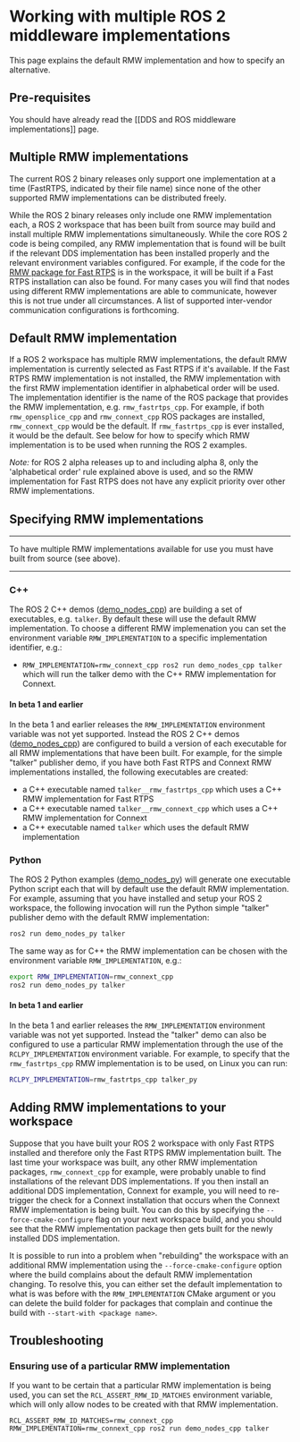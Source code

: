 # Working with multiple ROS 2 middleware implementations
This page explains the default RMW implementation and how to specify an alternative.

## Pre-requisites
You should have already read the [[DDS and ROS middleware implementations]] page.

## Multiple RMW implementations
The current ROS 2 binary releases only support one implementation at a time (FastRTPS, indicated by their file name) since none of the other supported RMW implementations can be distributed freely.

While the ROS 2 binary releases only include one RMW implementation each, a ROS 2 workspace that has been built from source may build and install multiple RMW implementations simultaneously.
While the core ROS 2 code is being compiled, any RMW implementation that is found will be built if the relevant DDS implementation has been installed properly and the relevant environment variables configured.
For example, if the code for the [RMW package for Fast RTPS](https://github.com/ros2/rmw_fastrtps_cpp) is in the workspace, it will be built if a Fast RTPS installation can also be found.
For many cases you will find that nodes using different RMW implementations are able to communicate, however this is not true under all circumstances.
A list of supported inter-vendor communication configurations is forthcoming.

## Default RMW implementation

If a ROS 2 workspace has multiple RMW implementations, the default RMW implementation is currently selected as Fast RTPS if it's available.
If the Fast RTPS RMW implementation is not installed, the RMW implementation with the first RMW implementation identifier in alphabetical order will be used.
The implementation identifier is the name of the ROS package that provides the RMW implementation, e.g. `rmw_fastrtps_cpp`.
For example, if both `rmw_opensplice_cpp` and `rmw_connext_cpp` ROS packages are installed, `rmw_connext_cpp` would be the default.
If `rmw_fastrtps_cpp` is ever installed, it would be the default.
See below for how to specify which RMW implementation is to be used when running the ROS 2 examples.

*Note:* for ROS 2 alpha releases up to and including alpha 8, only the 'alphabetical order' rule explained above is used, and so the RMW implementation for Fast RTPS does not have any explicit priority over other RMW implementations.

## Specifying RMW implementations

---

To have multiple RMW implementations available for use you must have built from source (see above).

---

### C++

The ROS 2 C++ demos ([demo_nodes_cpp](https://github.com/ros2/demos/tree/master/demo_nodes_cpp/src)) are building a set of executables, e.g. `talker`.
By default these will use the default RMW implementation.
To choose a different RMW implemenation you can set the environment variable `RMW_IMPLEMENTATION` to a specific implementation identifier, e.g.:

- `RMW_IMPLEMENTATION=rmw_connext_cpp ros2 run demo_nodes_cpp talker` which will run the talker demo with the C++ RMW implementation for Connext.

#### In beta 1 and earlier

In the beta 1 and earlier releases the `RMW_IMPLEMENTATION` environment variable was not yet supported.
Instead the ROS 2 C++ demos ([demo_nodes_cpp](https://github.com/ros2/demos/tree/master/demo_nodes_cpp/src)) are configured to build a version of each executable for all RMW implementations that have been built.
For example, for the simple "talker" publisher demo, if you have both Fast RTPS and Connext RMW implementations installed, the following executables are created:

- a C++ executable named `talker__rmw_fastrtps_cpp` which uses a C++ RMW implementation for Fast RTPS
- a C++ executable named `talker__rmw_connext_cpp` which uses a C++ RMW implementation for Connext
- a C++ executable named `talker` which uses the default RMW implementation

### Python

The ROS 2 Python examples ([demo_nodes_py](https://github.com/ros2/demos/tree/master/demo_nodes_py)) will generate one executable Python script each that will by default use the default RMW implementation.
For example, assuming that you have installed and setup your ROS 2 workspace, the following invocation will run the Python simple "talker" publisher demo with the default RMW implementation:

```bash
ros2 run demo_nodes_py talker
```

The same way as for C++ the RMW implementation can be chosen with the environment variable `RMW_IMPLEMENTATION`, e.g.:

```bash
export RMW_IMPLEMENTATION=rmw_connext_cpp
ros2 run demo_nodes_py talker
```
#### In beta 1 and earlier

In the beta 1 and earlier releases the `RMW_IMPLEMENTATION` environment variable was not yet supported.
Instead the "talker" demo can also be configured to use a particular RMW implementation through the use of the `RCLPY_IMPLEMENTATION` environment variable.
For example, to specify that the `rmw_fastrtps_cpp` RMW implementation is to be used, on Linux you can run:

```bash
RCLPY_IMPLEMENTATION=rmw_fastrtps_cpp talker_py
```

## Adding RMW implementations to your workspace

Suppose that you have built your ROS 2 workspace with only Fast RTPS installed and therefore only the Fast RTPS RMW implementation built.
The last time your workspace was built, any other RMW implementation packages, `rmw_connext_cpp` for example, were probably unable to find installations of the relevant DDS implementations.
If you then install an additional DDS implementation, Connext for example, you will need to re-trigger the check for a Connext installation that occurs when the Connext RMW implementation is being built.
You can do this by specifying the `--force-cmake-configure` flag on your next workspace build, and you should see that the RMW implementation package then gets built for the newly installed DDS implementation.

It is possible to run into a problem when "rebuilding" the workspace with an additional RMW implementation using the `--force-cmake-configure` option where the build complains about the default RMW implementation changing.
To resolve this, you can either set the default implementation to what is was before with the `RMW_IMPLEMENTATION` CMake argument or you can delete the build folder for packages that complain and continue the build with `--start-with <package name>`.

## Troubleshooting

### Ensuring use of a particular RMW implementation

If you want to be certain that a particular RMW implementation is being used, you can set the `RCL_ASSERT_RMW_ID_MATCHES` environment variable, which will only allow nodes to be created with that RMW implementation.

```
RCL_ASSERT_RMW_ID_MATCHES=rmw_connext_cpp RMW_IMPLEMENTATION=rmw_connext_cpp ros2 run demo_nodes_cpp talker
```